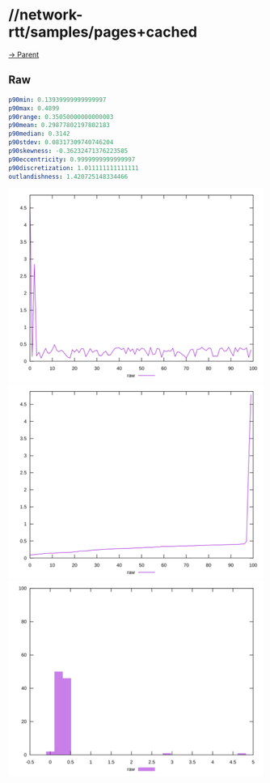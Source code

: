 
# //network-rtt/samples/pages+cached

[→ Parent](../..)


## Raw


```yaml
p90min: 0.13939999999999997
p90max: 0.4899
p90range: 0.35050000000000003
p90mean: 0.29877802197802183
p90median: 0.3142
p90stdev: 0.08317309740746204
p90skewness: -0.36232471376223585
p90eccentricity: 0.9999999999999997
p90discretization: 1.011111111111111
outlandishness: 1.420725148334466

```

![PLOT: raw-values](./raw/values.svg)![PLOT: raw-sorted](./raw/sorted.svg)![PLOT: raw-histogram](./raw/histogram.svg)